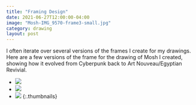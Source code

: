 ```yaml
---
title: "Framing Design"
date: 2021-06-27T12:00:00-04:00
image: "Mosh-IMG_9570-frame3-small.jpg"
category: drawing
layout: post
---
```


I often iterate over several versions of the frames I create for my drawings. Here are a few versions of the frame for the drawing of Mosh I created, showing how it evolved from Cyberpunk back to Art Nouveau/Egyptian Revivial.

* [![]({{site.static}}{{page.url}}/Mosh-IMG_9570-frame3-small.jpg)]({{site.static}}{{page.url}}/Mosh-IMG_9570-frame3-small.jpg)
* [![]({{site.static}}{{page.url}}/Mosh-IMG_9570-frame2-small.jpg)]({{site.static}}{{page.url}}/Mosh-IMG_9570-frame2-small.jpg)
* [![]({{site.static}}{{page.url}}/Mosh-IMG_9570-frame1-small.jpg)]({{site.static}}{{page.url}}/Mosh-IMG_9570-frame1-small.jpg)
{:.thumbnails}